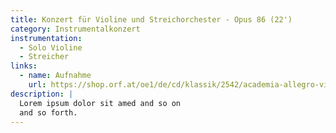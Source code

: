 ```yaml
---
title: Konzert für Violine und Streichorchester - Opus 86 (22')
category: Instrumentalkonzert
instrumentation:
  - Solo Violine
  - Streicher
links:
  - name: Aufnahme
    url: https://shop.orf.at/oe1/de/cd/klassik/2542/academia-allegro-vivo-quasi-una-fantasia
description: |
  Lorem ipsum dolor sit amed and so on
  and so forth.
---
```

